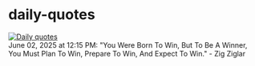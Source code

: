 # daily-quotes
[![Daily quotes](https://github.com/ceepu8/daily-quotes/actions/workflows/daily-quote.yml/badge.svg)](https://github.com/ceepu8/daily-quotes/actions/workflows/daily-quote.yml)<br/>
June 02, 2025 at 12:15 PM: "You Were Born To Win, But To Be A Winner, You Must Plan To Win, Prepare To Win, And Expect To Win." - Zig Ziglar
